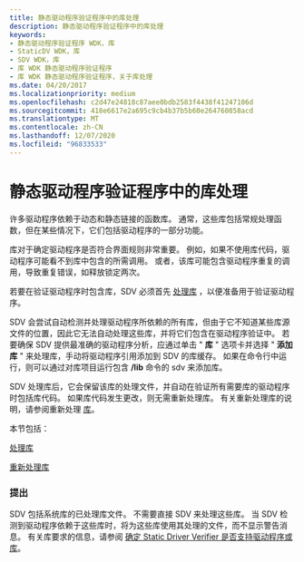 ```yaml
---
title: 静态驱动程序验证程序中的库处理
description: 静态驱动程序验证程序中的库处理
keywords:
- 静态驱动程序验证程序 WDK，库
- StaticDV WDK，库
- SDV WDK，库
- 库 WDK 静态驱动程序验证程序
- 库 WDK 静态驱动程序验证程序，关于库处理
ms.date: 04/20/2017
ms.localizationpriority: medium
ms.openlocfilehash: c2d47e24818c87aee0bdb2583f4438f41247106d
ms.sourcegitcommit: 418e6617e2a695c9cb4b37b5b60e264760858acd
ms.translationtype: MT
ms.contentlocale: zh-CN
ms.lasthandoff: 12/07/2020
ms.locfileid: "96833533"
---
```

# <a name="library-processing-in-static-driver-verifier"></a>静态驱动程序验证程序中的库处理


许多驱动程序依赖于动态和静态链接的函数库。 通常，这些库包括常规处理函数，但在某些情况下，它们包括驱动程序的一部分功能。

库对于确定驱动程序是否符合界面规则非常重要。 例如，如果不使用库代码，驱动程序可能看不到库中包含的所需调用。 或者，该库可能包含驱动程序重复的调用，导致重复错误，如释放锁定两次。

若要在验证驱动程序时包含库，SDV 必须首先 [处理库](processing-a-library.md) ，以便准备用于验证驱动程序。

SDV 会尝试自动检测并处理驱动程序所依赖的所有库，但由于它不知道某些库源文件的位置，因此它无法自动处理这些库，并将它们包含在驱动程序验证中。 若要确保 SDV 提供最准确的驱动程序分析，应通过单击 " **库** " 选项卡并选择 " **添加库** " 来处理库，手动将驱动程序引用添加到 SDV 的库缓存。  如果在命令行中运行，则可以通过对库项目运行包含 **/lib** 命令的 sdv 来添加库。

SDV 处理库后，它会保留该库的处理文件，并自动在验证所有需要库的驱动程序时包括库代码。 如果库代码发生更改，则无需重新处理库。 有关重新处理库的说明，请参阅重新处理 [库](reprocessing-a-library.md)。

本节包括：

[处理库](processing-a-library.md)

[重新处理库](reprocessing-a-library.md)

### <a name="span-idcommentsspanspan-idcommentsspancomments"></a><span id="comments"></span><span id="COMMENTS"></span>提出

SDV 包括系统库的已处理库文件。 不需要直接 SDV 来处理这些库。 当 SDV 检测到驱动程序依赖于这些库时，将为这些库使用其处理的文件，而不显示警告消息。 有关库要求的信息，请参阅 [确定 Static Driver Verifier 是否支持驱动程序或库](determining-if-static-driver-verifier-supports-your-driver-or-library.md)。

 

 





